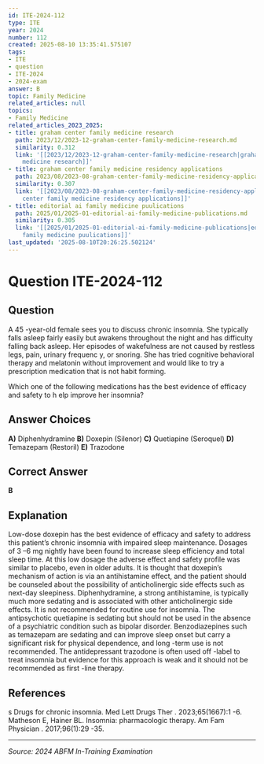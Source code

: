```yaml
---
id: ITE-2024-112
type: ITE
year: 2024
number: 112
created: 2025-08-10 13:35:41.575107
tags:
- ITE
- question
- ITE-2024
- 2024-exam
answer: B
topic: Family Medicine
related_articles: null
topics:
- Family Medicine
related_articles_2023_2025:
- title: graham center family medicine research
  path: 2023/12/2023-12-graham-center-family-medicine-research.md
  similarity: 0.312
  link: '[[2023/12/2023-12-graham-center-family-medicine-research|graham center family
    medicine research]]'
- title: graham center family medicine residency applications
  path: 2023/08/2023-08-graham-center-family-medicine-residency-applications.md
  similarity: 0.307
  link: '[[2023/08/2023-08-graham-center-family-medicine-residency-applications|graham
    center family medicine residency applications]]'
- title: editorial ai family medicine puulications
  path: 2025/01/2025-01-editorial-ai-family-medicine-publications.md
  similarity: 0.305
  link: '[[2025/01/2025-01-editorial-ai-family-medicine-publications|editorial ai
    family medicine puulications]]'
last_updated: '2025-08-10T20:26:25.502124'
---
```


# Question ITE-2024-112

## Question
A 45 -year-old female sees you to discuss chronic insomnia. She typically falls asleep fairly easily but 
awakens throughout the night and has difficulty falling back asleep. Her episodes of wakefulness are 
not caused by restless legs, pain, urinary frequenc y, or snoring. She has tried cognitive behavioral 
therapy and melatonin without improvement and would like to try a prescription medication that is 
not habit forming.  
 
Which one of the following medications has the best evidence of efficacy and safety to h elp improve 
her insomnia?

## Answer Choices
**A)** Diphenhydramine
**B)** Doxepin (Silenor)
**C)** Quetiapine (Seroquel)
**D)** Temazepam (Restoril)
**E)** Trazodone

## Correct Answer
**B**

## Explanation
Low-dose doxepin has the best evidence of efficacy and safety to address this patient’s chronic insomnia with impaired sleep maintenance. Dosages of 3 –6 mg nightly have been found to increase sleep efficiency and total sleep time. At this low dosage the adverse effect and safety profile was similar to placebo, even in older adults. It is thought that doxepin’s mechanism of action is via an antihistamine effect, and the patient should be counseled about the possibility of anticholinergic side effects such as next-day sleepiness. Diphenhydramine, a strong antihistamine, is typically much more sedating and is associated with other anticholinergic side effects. It is not recommended for routine use for insomnia. The antipsychotic quetiapine is sedating but should not be used in the absence of a psychiatric condition such as bipolar disorder. Benzodiazepines such as temazepam are sedating and can improve sleep onset but carry a significant risk for physical dependence, and long -term use is not recommended. The antidepressant trazodone is often used off -label to treat insomnia but evidence for this approach is weak and it should not be recommended as first -line therapy.

## References
s Drugs for chronic insomnia. Med Lett Drugs Ther . 2023;65(1667):1 -6. Matheson E, Hainer BL. Insomnia: pharmacologic therapy. Am Fam Physician . 2017;96(1):29 -35.

---
*Source: 2024 ABFM In-Training Examination*
